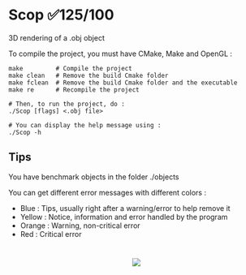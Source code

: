 # Scop ✅125/100
3D rendering of a .obj object

To compile the project, you must have CMake, Make and OpenGL :
```shell
make         # Compile the project
make clean   # Remove the build Cmake folder
make fclean  # Remove the build Cmake folder and the executable
make re      # Recompile the project

# Then, to run the project, do :
./Scop [flags] <.obj file>

# You can display the help message using :
./Scop -h
```
## Tips

You have benchmark objects in the folder ./objects

You can get different error messages with different colors :
  - Blue   : Tips, usually right after a warning/error to help remove it
  - Yellow : Notice, information and error handled by the program
  - Orange : Warning, non-critical error
  - Red    : Critical error

#
<p align="center">
  <img src="skull_exemple.gif"/>
</p>
